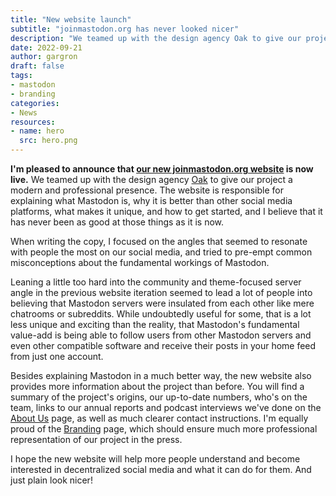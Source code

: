 ```yaml
---
title: "New website launch"
subtitle: "joinmastodon.org has never looked nicer"
description: "We teamed up with the design agency Oak to give our project a modern and professional presence--and we have succeeded!"
date: 2022-09-21
author: gargron
draft: false
tags:
- mastodon
- branding
categories:
- News
resources:
- name: hero
  src: hero.png
---
```


**I'm pleased to announce that [our new joinmastodon.org website][joinmastodon] is now live.** We teamed up with the design agency [Oak][oak] to give our project a modern and professional presence. The website is responsible for explaining what Mastodon is, why it is better than other social media platforms, what makes it unique, and how to get started, and I believe that it has never been as good at those things as it is now.

When writing the copy, I focused on the angles that seemed to resonate with people the most on our social media, and tried to pre-empt common misconceptions about the fundamental workings of Mastodon.

Leaning a little too hard into the community and theme-focused server angle in the previous website iteration seemed to lead a lot of people into believing that Mastodon servers were insulated from each other like mere chatrooms or subreddits. While undoubtedly useful for some, that is a lot less unique and exciting than the reality, that Mastodon's fundamental value-add is being able to follow users from other Mastodon servers and even other compatible software and receive their posts in your home feed from just one account.

Besides explaining Mastodon in a much better way, the new website also provides more information about the project than before. You will find a summary of the project's origins, our up-to-date numbers, who's on the team, links to our annual reports and podcast interviews we've done on the [About Us][about-us] page, as well as much clearer contact instructions. I'm equally proud of the [Branding][branding] page, which should ensure much more professional representation of our project in the press.

I hope the new website will help more people understand and become interested in decentralized social media and what it can do for them. And just plain look nicer!

[joinmastodon]: https://joinmastodon.org
[oak]: https://oak.is
[about-us]: https://joinmastodon.org/about
[branding]: https://joinmastodon.org/branding
